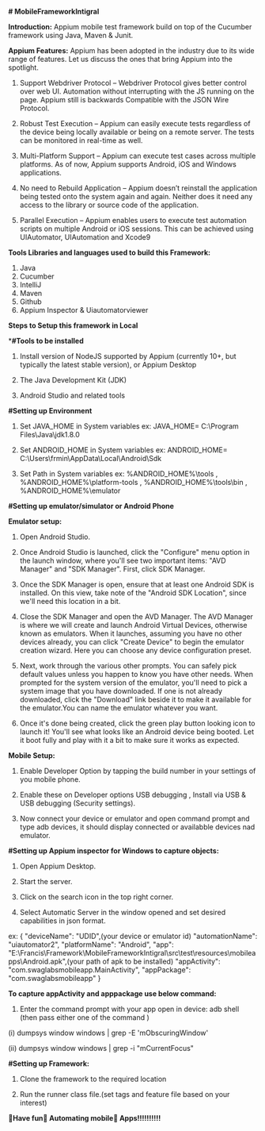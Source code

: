 **# MobileFrameworkIntigral**

**Introduction:**
Appium mobile test framework build on top of the Cucumber framework using Java, Maven & Junit.

**Appium Features:**
Appium has been adopted in the industry due to its wide range of features. Let us discuss the ones that bring Appium into the spotlight.

1. Support Webdriver Protocol – Webdriver Protocol gives better control over web UI. Automation without interrupting with the JS running on the page. Appium still is backwards Compatible with the JSON Wire Protocol.

2. Robust Test Execution – Appium can easily execute tests regardless of the device being locally available or being on a remote server. The tests can be monitored in real-time as well.

3. Multi-Platform Support – Appium can execute test cases across multiple platforms. As of now, Appium supports Android, iOS and Windows applications.

4. No need to Rebuild Application – Appium doesn’t reinstall the application being tested onto the system again and again. Neither does it need any access to the library or source code of the application.

5. Parallel Execution – Appium enables users to execute test automation scripts on multiple Android or iOS sessions. This can be achieved using UIAutomator, UIAutomation and Xcode9

**Tools Libraries and languages used to build this Framework:**
1. Java
2. Cucumber 
3. IntelliJ
4. Maven
5. Github
6. Appium Inspector & Uiautomatorviewer

**Steps to Setup this framework in Local**

***#Tools to be installed**
1. Install version of NodeJS supported by Appium (currently 10+, but typically the latest stable version), or Appium Desktop

2. The Java Development Kit (JDK)

3. Android Studio and related tools

**#Setting up Environment**
1. Set JAVA_HOME in System variables ex: JAVA_HOME= C:\Program Files\Java\jdk1.8.0

2. Set ANDROID_HOME in System variables ex: ANDROID_HOME= C:\Users\frmin\AppData\Local\Android\Sdk

3. Set Path in System variables ex: %ANDROID_HOME%\tools , %ANDROID_HOME%\platform-tools , %ANDROID_HOME%\tools\bin , %ANDROID_HOME%\emulator

**#Setting up emulator/simulator or Android Phone**

**Emulator setup:**

1. Open Android Studio. 

2. Once Android Studio is launched, click the "Configure" menu option in the launch window, where you'll see two important items: "AVD Manager" and "SDK Manager". First, click SDK Manager.

3. Once the SDK Manager is open, ensure that at least one Android SDK is installed. On this view, take note of the "Android SDK Location", since we'll need this location in a bit.

4. Close the SDK Manager and open the AVD Manager. The AVD Manager is where we will create and launch Android Virtual Devices, otherwise known as emulators. When it launches, assuming you have no other devices already, you can click "Create Device" to begin the emulator creation wizard. Here you can choose any device configuration preset.

5. Next, work through the various other prompts. You can safely pick default values unless you happen to know you have other needs. When prompted for the system version of the emulator, you'll need to pick a system image that you have downloaded. If one is not already downloaded, click the "Download" link beside it to make it available for the emulator.You can name the emulator whatever you want.

6. Once it's done being created, click the green play button looking icon to launch it! You'll see what looks like an Android device being booted. Let it boot fully and play with it a bit to make sure it works as expected.

**Mobile Setup:**
1. Enable Developer Option by tapping the build number in your settings of you mobile phone.

2. Enable these on Developer options USB debugging , Install via USB & USB debugging (Security settings).

3. Now connect your device or emulator and open command prompt and type adb devices, it should display connected or availabble devices nad emulator.


**#Setting up Appium inspector for Windows to capture objects:**

1. Open Appium Desktop.

2. Start the server.

3. Click on the search icon in the top right corner.

4. Select Automatic Server in the window opened and set desired capabilities in json format.

ex: {
      "deviceName": "UDID",(your device or emulator id)
      "automationName": "uiautomator2",
      "platformName": "Android",
      "app": "E:\\Francis\\Framework\\MobileFrameworkIntigral\\src\\test\\resources\\mobileapps\\Android.apk",(your path of apk to be installed)
      "appActivity": "com.swaglabsmobileapp.MainActivity",
      "appPackage": "com.swaglabsmobileapp"
    }

**To capture appActivity and apppackage use below command:**

1. Enter the command prompt with your app open in device: adb shell (then pass either one of the command )

 (i) dumpsys window windows | grep -E 'mObscuringWindow' 
 
 (ii) dumpsys window windows | grep -i "mCurrentFocus"


**#Setting up Framework:**

1. Clone the framework to the required location

2. Run the runner class file.(set tags and feature file based on your interest)


**👋Have fun👀 Automating mobile🌱 Apps!!!!!!!!!!**





